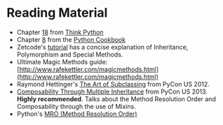 # Reading Material

* Chapter [18](http://www.greenteapress.com/thinkpython/html/thinkpython019.html) from [Think Python](http://greenteapress.com/thinkpython/html/index.html)
* Chapter [8](http://chimera.labs.oreilly.com/books/1230000000393/ch08.html) from the [Python Cookbook](http://chimera.labs.oreilly.com/books/1230000000393/index.html)
* Zetcode's [tutorial](http://zetcode.com/lang/python/oop/) has a concise explanation of Inheritance, Polymorphism and Special Methods.
* Ultimate Magic Methods guide: [http://www.rafekettler.com/magicmethods.html](http://www.rafekettler.com/magicmethods.html)
* Raymond Hettinger's [The Art of Subclassing](http://pyvideo.org/video/879/the-art-of-subclassing) from PyCon US 2012.
* [Composability Through Multiple Inheritance](http://pyvideo.org/video/1678/composability-through-multiple-inheritance) from PyCon US 2013. **Highly recommended**. Talks about the Method Resolution Order and Composability through the use of Mixins.
* Python's [MRO (Method Resolution Order)](https://www.python.org/download/releases/2.3/mro/)
